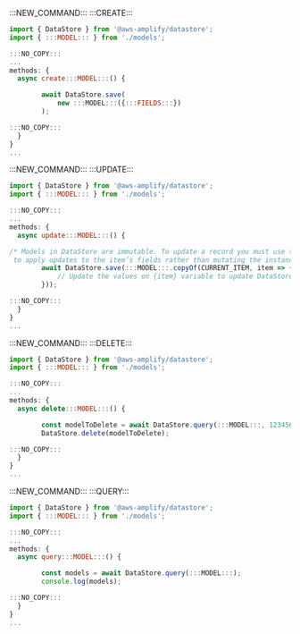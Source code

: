 :::NEW_COMMAND:::
:::CREATE:::
```js
import { DataStore } from '@aws-amplify/datastore';
import { :::MODEL::: } from './models';
```
```js
:::NO_COPY:::
...
methods: {
  async create:::MODEL:::() {
```
```js
        await DataStore.save(
            new :::MODEL:::({:::FIELDS:::})
        );
```
```js
:::NO_COPY:::
  }
}
...
```

:::NEW_COMMAND:::
:::UPDATE:::
```js
import { DataStore } from '@aws-amplify/datastore';
import { :::MODEL::: } from './models';
```
```js
:::NO_COPY:::
...
methods: {
  async update:::MODEL:::() {
```
```js
/* Models in DataStore are immutable. To update a record you must use the copyOf function
 to apply updates to the item’s fields rather than mutating the instance directly */
        await DataStore.save(:::MODEL:::.copyOf(CURRENT_ITEM, item => {
            // Update the values on {item} variable to update DataStore entry
        }));
```
```js
:::NO_COPY:::
  }
}
...
```

:::NEW_COMMAND:::
:::DELETE:::
```js
import { DataStore } from '@aws-amplify/datastore';
import { :::MODEL::: } from './models';
```
```js
:::NO_COPY:::
...
methods: {
  async delete:::MODEL:::() {
```
```js
        const modelToDelete = await DataStore.query(:::MODEL:::, 123456789);
        DataStore.delete(modelToDelete);
```
```js
:::NO_COPY:::
  }
}
...
```

:::NEW_COMMAND:::
:::QUERY:::
```js
import { DataStore } from '@aws-amplify/datastore';
import { :::MODEL::: } from './models';
```
```js
:::NO_COPY:::
...
methods: {
  async query:::MODEL:::() {
```
```js
        const models = await DataStore.query(:::MODEL:::);
        console.log(models);
```
```js
:::NO_COPY:::
  }
}
...
```